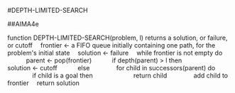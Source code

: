#DEPTH-LIMITED-SEARCH

##AIMA4e

function DEPTH-LIMITED-SEARCH(problem, l) returns a solution, or failure, or cutoff
     frontier ← a FIFO queue initially containing one path, for the problem's initial state
     solution ← failure
     while frontier is not empty do
           parent ← pop(frontier)
           if depth(parent) > l then
                solution ← cutoff
           else
                for child in successors(parent) do
                    if child is a goal then
                        return child
                    add child to frontier
 return solution
